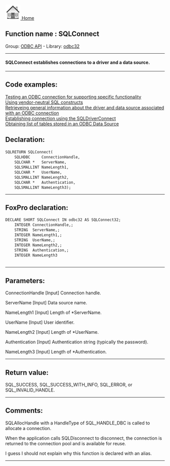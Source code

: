 [<img src="../../images/home.png"> Home ](https://github.com/VFPX/Win32API)  

## Function name : SQLConnect
Group: [ODBC API](../../functions_group.md#ODBC_API)  -  Library: [odbc32](../../Libraries.md#odbc32)  
***  


#### SQLConnect establishes connections to a driver and a data source. 
***  


## Code examples:
[Testing an ODBC connection for supporting specific functionality](../../samples/sample_286.md)  
[Using vendor-neutral SQL constructs](../../samples/sample_287.md)  
[Retrieveing general information about the driver and data source associated with an ODBC connection](../../samples/sample_289.md)  
[Establishing connection using the SQLDriverConnect](../../samples/sample_290.md)  
[Obtaining list of tables stored in an ODBC Data Source](../../samples/sample_409.md)  

## Declaration:
```foxpro  
SQLRETURN SQLConnect(
	SQLHDBC     ConnectionHandle,
	SQLCHAR *   ServerName,
	SQLSMALLINT NameLength1,
	SQLCHAR *   UserName,
	SQLSMALLINT NameLength2,
	SQLCHAR *   Authentication,
	SQLSMALLINT NameLength3);  
```  
***  


## FoxPro declaration:
```foxpro  
DECLARE SHORT SQLConnect IN odbc32 AS SQLConnect32;
	INTEGER ConnectionHandle,;
	STRING  ServerName,;
	INTEGER NameLength1,;
	STRING  UserName,;
	INTEGER NameLength2,;
	STRING  Authentication,;
	INTEGER NameLength3
  
```  
***  


## Parameters:
ConnectionHandle 
[Input]
Connection handle. 

ServerName 
[Input]
Data source name.

NameLength1 
[Input]
Length of *ServerName. 

UserName 
[Input]
User identifier. 

NameLength2 
[Input]
Length of *UserName. 

Authentication 
[Input]
Authentication string (typically the password). 

NameLength3 
[Input]
Length of *Authentication.   
***  


## Return value:
SQL_SUCCESS, SQL_SUCCESS_WITH_INFO, SQL_ERROR, or SQL_INVALID_HANDLE.  
***  


## Comments:
SQLAllocHandle with a HandleType of SQL_HANDLE_DBC is called to allocate a connection.  
  
When the application calls SQLDisconnect to disconnect, the connection is returned to the connection pool and is available for reuse.  
  
I guess I should not explain why this function is declared with an alias.  
  
***  

